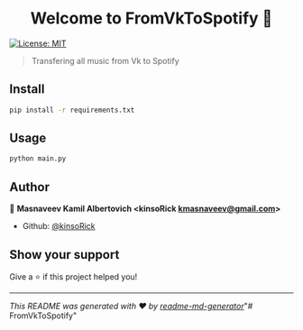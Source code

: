 <h1 align="center">Welcome to FromVkToSpotify 👋</h1>
<p>
  <a href="#" target="_blank">
    <img alt="License: MIT" src="https://img.shields.io/badge/License-MIT-yellow.svg" />
  </a>
</p>

> Transfering all music from Vk to Spotify

## Install

```sh
pip install -r requirements.txt
```

## Usage

```sh
python main.py
```

## Author

👤 **Masnaveev Kamil Albertovich <kinsoRick kmasnaveev@gmail.com>**

* Github: [@kinsoRick](https://github.com/kinsoRick)

## Show your support

Give a ⭐️ if this project helped you!

***
_This README was generated with ❤️ by [readme-md-generator](https://github.com/kefranabg/readme-md-generator)_"# FromVkToSpotify" 
